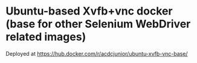 # Ubuntu-based Xvfb+vnc docker (base for other Selenium WebDriver related images)

Deployed at https://hub.docker.com/r/acdcjunior/ubuntu-xvfb-vnc-base/
